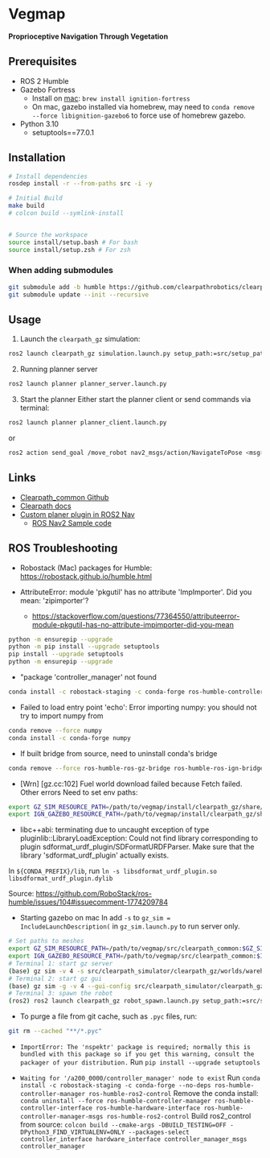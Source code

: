 # Vegmap

**Proprioceptive Navigation Through Vegetation**

## Prerequisites

- ROS 2 Humble
- Gazebo Fortress
  - Install on [mac](https://gazebosim.org/docs/fortress/install_osx/): `brew install ignition-fortress`
  - On mac, gazebo installed via homebrew, may need to `conda remove --force libignition-gazebo6` to force use of homebrew gazebo.
- Python 3.10
  - setuptools==77.0.1

## Installation

```bash
# Install dependencies
rosdep install -r --from-paths src -i -y

# Initial Build
make build
# colcon build --symlink-install


# Source the workspace
source install/setup.bash # For bash
source install/setup.zsh # For zsh
```

### When adding submodules

```bash
git submodule add -b humble https://github.com/clearpathrobotics/clearpath_common.git
git submodule update --init --recursive
```

## Usage

1. Launch the `clearpath_gz` simulation:

```bash
ros2 launch clearpath_gz simulation.launch.py setup_path:=src/setup_path
```

2. Running planner server

```bash
ros2 launch planner planner_server.launch.py
```

3. Start the planner
   Either start the planner client or send commands via terminal:

```bash
ros2 launch planner planner_client.launch.py
```

or

```bash
ros2 action send_goal /move_robot nav2_msgs/action/NavigateToPose <msg>
```

## Links

- [Clearpath_common Github](https://github.com/clearpathrobotics/clearpath_common/tree/humble)
- [Clearpath docs](https://docs.clearpathrobotics.com/docs/ros/)
- [Custom planer plugin in ROS2 Nav](https://docs.nav2.org/plugin_tutorials/docs/writing_new_nav2planner_plugin.html#)
  - [ROS Nav2 Sample code](https://github.com/ros-navigation/navigation2_tutorials/tree/humble)

## ROS Troubleshooting

- Robostack (Mac) packages for Humble: https://robostack.github.io/humble.html

- AttributeError: module 'pkgutil' has no attribute 'ImpImporter'. Did you mean: 'zipimporter'?
  - https://stackoverflow.com/questions/77364550/attributeerror-module-pkgutil-has-no-attribute-impimporter-did-you-mean

```bash
python -m ensurepip --upgrade
python -m pip install --upgrade setuptools
pip install --upgrade setuptools
python -m ensurepip --upgrade
```

- "package 'controller_manager' not found

```bash
conda install -c robostack-staging -c conda-forge ros-humble-controller-manager ros-humble-controller-interface ros-humble-controller-manager-msgs
```

- Failed to load entry point 'echo': Error importing numpy: you should not try to import numpy from

```bash
conda remove --force numpy
conda install -c conda-forge numpy
```

- If built bridge from source, need to uninstall conda's bridge

```bash
conda remove --force ros-humble-ros-gz-bridge ros-humble-ros-ign-bridge ros-humble-cv-bridge
```

- [Wrn] [gz.cc:102] Fuel world download failed because Fetch failed. Other errors
  Need to set env paths:

```bash
export GZ_SIM_RESOURCE_PATH=/path/to/vegmap/install/clearpath_gz/share/clearpath_gz/worlds:$GZ_SIM_RESOURCE_PATH
export IGN_GAZEBO_RESOURCE_PATH=/path/to/vegmap/install/clearpath_gz/share/clearpath_gz/worlds:$IGN_GAZEBO_RESOURCE_PATH
```

- libc++abi: terminating due to uncaught exception of type pluginlib::LibraryLoadException: Could not find library corresponding to plugin sdformat_urdf_plugin/SDFormatURDFParser. Make sure that the library 'sdformat_urdf_plugin' actually exists.

In `${CONDA_PREFIX}/lib`, run `ln -s libsdformat_urdf_plugin.so libsdformat_urdf_plugin.dylib`

Source: https://github.com/RoboStack/ros-humble/issues/104#issuecomment-1774209784

- Starting gazebo on mac
  In add `-s` to `gz_sim = IncludeLaunchDescription(` in `gz_sim.launch.py` to run server only.

```bash
# Set paths to meshes
export GZ_SIM_RESOURCE_PATH=/path/to/vegmap/src/clearpath_common:$GZ_SIM_RESOURCE_PATH
export IGN_GAZEBO_RESOURCE_PATH=/path/to/vegmap/src/clearpath_common:$IGN_GAZEBO_RESOURCE_PATH
# Terminal 1: start gz server
(base) gz sim -v 4 -s src/clearpath_simulator/clearpath_gz/worlds/warehouse.sdf
# Terminal 2: start gz gui
(base) gz sim -g -v 4 --gui-config src/clearpath_simulator/clearpath_gz/config/gui.config
# Terminal 3: spawn the robot
(ros2) ros2 launch clearpath_gz robot_spawn.launch.py setup_path:=src/setup_path
```

- To purge a file from git cache, such as `.pyc` files, run:

```bash
git rm --cached "**/*.pyc"
```

- `ImportError: The 'nspektr' package is required; normally this is bundled with this package so if you get this warning, consult the packager of your distribution.`
  Run `pip install --upgrade setuptools`

- `Waiting for '/a200_0000/controller_manager' node to exist`
  Run `conda install -c robostack-staging -c conda-forge --no-deps ros-humble-controller-manager ros-humble-ros2-control`
  Remove the conda install: `conda uninstall --force ros-humble-controller-manager ros-humble-controller-interface ros-humble-hardware-interface ros-humble-controller-manager-msgs ros-humble-ros2-control`
  Build ros2_control from source: `colcon build --cmake-args -DBUILD_TESTING=OFF -DPython3_FIND_VIRTUALENV=ONLY --packages-select controller_interface hardware_interface controller_manager_msgs controller_manager`
